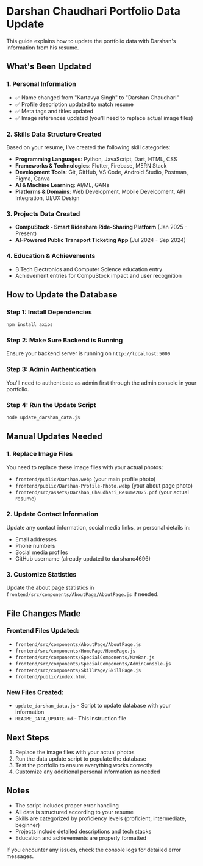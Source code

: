 # Darshan Chaudhari Portfolio Data Update

This guide explains how to update the portfolio data with Darshan's information from his resume.

## What's Been Updated

### 1. Personal Information
- ✅ Name changed from "Kartavya Singh" to "Darshan Chaudhari"
- ✅ Profile description updated to match resume
- ✅ Meta tags and titles updated
- ✅ Image references updated (you'll need to replace actual image files)

### 2. Skills Data Structure Created
Based on your resume, I've created the following skill categories:

- **Programming Languages**: Python, JavaScript, Dart, HTML, CSS
- **Frameworks & Technologies**: Flutter, Firebase, MERN Stack
- **Development Tools**: Git, GitHub, VS Code, Android Studio, Postman, Figma, Canva
- **AI & Machine Learning**: AI/ML, GANs
- **Platforms & Domains**: Web Development, Mobile Development, API Integration, UI/UX Design

### 3. Projects Data Created
- **CompuStock - Smart Rideshare Ride-Sharing Platform** (Jan 2025 - Present)
- **AI-Powered Public Transport Ticketing App** (Jul 2024 - Sep 2024)

### 4. Education & Achievements
- B.Tech Electronics and Computer Science education entry
- Achievement entries for CompuStock impact and user recognition

## How to Update the Database

### Step 1: Install Dependencies
```bash
npm install axios
```

### Step 2: Make Sure Backend is Running
Ensure your backend server is running on `http://localhost:5000`

### Step 3: Admin Authentication
You'll need to authenticate as admin first through the admin console in your portfolio.

### Step 4: Run the Update Script
```bash
node update_darshan_data.js
```

## Manual Updates Needed

### 1. Replace Image Files
You need to replace these image files with your actual photos:
- `frontend/public/Darshan.webp` (your main profile photo)
- `frontend/public/Darshan-Profile-Photo.webp` (your about page photo)
- `frontend/src/assets/Darshan_Chaudhari_Resume2025.pdf` (your actual resume)

### 2. Update Contact Information
Update any contact information, social media links, or personal details in:
- Email addresses
- Phone numbers
- Social media profiles
- GitHub username (already updated to darshanc4696)

### 3. Customize Statistics
Update the about page statistics in `frontend/src/components/AboutPage/AboutPage.js` if needed.

## File Changes Made

### Frontend Files Updated:
- `frontend/src/components/AboutPage/AboutPage.js`
- `frontend/src/components/HomePage/HomePage.js`
- `frontend/src/components/SpecialComponents/NavBar.js`
- `frontend/src/components/SpecialComponents/AdminConsole.js`
- `frontend/src/components/SkillPage/SkillPage.js`
- `frontend/public/index.html`

### New Files Created:
- `update_darshan_data.js` - Script to update database with your information
- `README_DATA_UPDATE.md` - This instruction file

## Next Steps

1. Replace the image files with your actual photos
2. Run the data update script to populate the database
3. Test the portfolio to ensure everything works correctly
4. Customize any additional personal information as needed

## Notes

- The script includes proper error handling
- All data is structured according to your resume
- Skills are categorized by proficiency levels (proficient, intermediate, beginner)
- Projects include detailed descriptions and tech stacks
- Education and achievements are properly formatted

If you encounter any issues, check the console logs for detailed error messages.
